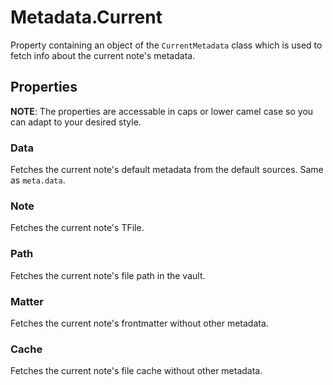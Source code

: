 # Metadata.Current
Property containing an object of the `CurrentMetadata` class which is used to fetch info about the current note's metadata.
## Properties
**NOTE**: The properties are accessable in caps or lower camel case so you can adapt to your desired style.
### Data
Fetches the current note's default metadata from the default sources. Same as `meta.data`.
### Note
Fetches the current note's TFile.
### Path
Fetches the current note's file path in the vault.
### Matter
Fetches the current note's frontmatter without other metadata.
### Cache
Fetches the current note's file cache without other metadata.